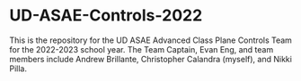 # UD-ASAE-Controls-2022

This is the repository for the UD ASAE Advanced Class Plane Controls Team for the 2022-2023 school year. The Team Captain, Evan Eng, and team members include Andrew Brillante, Christopher Calandra (myself), and Nikki Pilla. 
